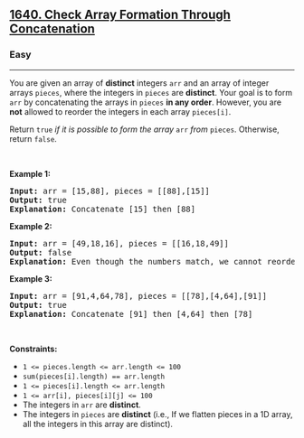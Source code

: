 <h2><a href="https://leetcode.com/problems/check-array-formation-through-concatenation/">1640. Check Array Formation Through Concatenation</a></h2><h3>Easy</h3><hr><div style="user-select: auto;"><p style="user-select: auto;">You are given an array of <strong style="user-select: auto;">distinct</strong> integers <code style="user-select: auto;">arr</code> and an array of integer arrays <code style="user-select: auto;">pieces</code>, where the integers in <code style="user-select: auto;">pieces</code> are <strong style="user-select: auto;">distinct</strong>. Your goal is to form <code style="user-select: auto;">arr</code> by concatenating the arrays in <code style="user-select: auto;">pieces</code> <strong style="user-select: auto;">in any order</strong>. However, you are <strong style="user-select: auto;">not</strong> allowed to reorder the integers in each array <code style="user-select: auto;">pieces[i]</code>.</p>

<p style="user-select: auto;">Return <code style="user-select: auto;">true</code> <em style="user-select: auto;">if it is possible </em><em style="user-select: auto;">to form the array </em><code style="user-select: auto;">arr</code><em style="user-select: auto;"> from </em><code style="user-select: auto;">pieces</code>. Otherwise, return <code style="user-select: auto;">false</code>.</p>

<p style="user-select: auto;">&nbsp;</p>
<p style="user-select: auto;"><strong style="user-select: auto;">Example 1:</strong></p>

<pre style="user-select: auto;"><strong style="user-select: auto;">Input:</strong> arr = [15,88], pieces = [[88],[15]]
<strong style="user-select: auto;">Output:</strong> true
<strong style="user-select: auto;">Explanation:</strong> Concatenate [15] then [88]
</pre>

<p style="user-select: auto;"><strong style="user-select: auto;">Example 2:</strong></p>

<pre style="user-select: auto;"><strong style="user-select: auto;">Input:</strong> arr = [49,18,16], pieces = [[16,18,49]]
<strong style="user-select: auto;">Output:</strong> false
<strong style="user-select: auto;">Explanation:</strong> Even though the numbers match, we cannot reorder pieces[0].
</pre>

<p style="user-select: auto;"><strong style="user-select: auto;">Example 3:</strong></p>

<pre style="user-select: auto;"><strong style="user-select: auto;">Input:</strong> arr = [91,4,64,78], pieces = [[78],[4,64],[91]]
<strong style="user-select: auto;">Output:</strong> true
<strong style="user-select: auto;">Explanation:</strong> Concatenate [91] then [4,64] then [78]
</pre>

<p style="user-select: auto;">&nbsp;</p>
<p style="user-select: auto;"><strong style="user-select: auto;">Constraints:</strong></p>

<ul style="user-select: auto;">
	<li style="user-select: auto;"><code style="user-select: auto;">1 &lt;= pieces.length &lt;= arr.length &lt;= 100</code></li>
	<li style="user-select: auto;"><code style="user-select: auto;">sum(pieces[i].length) == arr.length</code></li>
	<li style="user-select: auto;"><code style="user-select: auto;">1 &lt;= pieces[i].length &lt;= arr.length</code></li>
	<li style="user-select: auto;"><code style="user-select: auto;">1 &lt;= arr[i], pieces[i][j] &lt;= 100</code></li>
	<li style="user-select: auto;">The integers in <code style="user-select: auto;">arr</code> are <strong style="user-select: auto;">distinct</strong>.</li>
	<li style="user-select: auto;">The integers in <code style="user-select: auto;">pieces</code> are <strong style="user-select: auto;">distinct</strong> (i.e., If we flatten pieces in a 1D array, all the integers in this array are distinct).</li>
</ul>
</div>